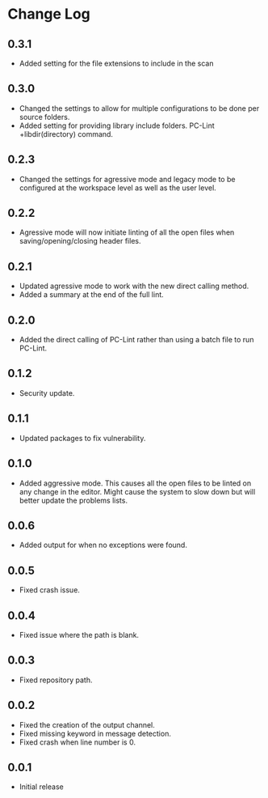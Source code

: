 # Change Log

## 0.3.1

- Added setting for the file extensions to include in the scan

## 0.3.0

- Changed the settings to allow for multiple configurations to be done per source folders.
- Added setting for providing library include folders. PC-Lint +libdir(directory) command.

## 0.2.3

- Changed the settings for agressive mode and legacy mode to be configured at the workspace level as well as the user level.

## 0.2.2

- Agressive mode will now initiate linting of all the open files when saving/opening/closing header files.

## 0.2.1

- Updated agressive mode to work with the new direct calling method.
- Added a summary at the end of the full lint.

## 0.2.0

- Added the direct calling of PC-Lint rather than using a batch file to run PC-Lint.

## 0.1.2

- Security update.

## 0.1.1

- Updated packages to fix vulnerability.

## 0.1.0

- Added aggressive mode. This causes all the open files to be linted on any change in the editor. Might cause the system to slow down but will better update the problems lists.

## 0.0.6

- Added output for when no exceptions were found.

## 0.0.5

- Fixed crash issue.

## 0.0.4

- Fixed issue where the path is blank.

## 0.0.3

- Fixed repository path.

## 0.0.2

- Fixed the creation of the output channel.
- Fixed missing keyword in message detection.
- Fixed crash when line number is 0.

## 0.0.1

- Initial release